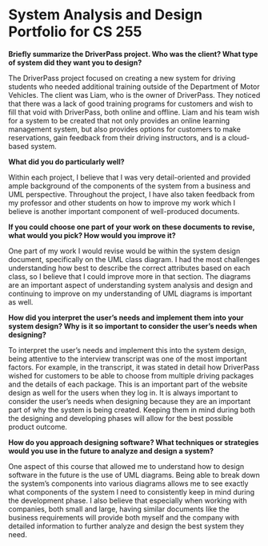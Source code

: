 # System Analysis and Design Portfolio for CS 255

**Briefly summarize the DriverPass project. Who was the client? What type of system did they want you to design?**


The DriverPass project focused on creating a new system for driving students who needed additional training outside of the Department of Motor Vehicles. The client was Liam, who is the owner of DriverPass. They noticed that there was a lack of good training programs for customers and wish to fill that void with DriverPass, both online and offline. Liam and his team wish for a system to be created that not only provides an online learning management system, but also provides options for customers to make reservations, gain feedback from their driving instructors, and is a cloud-based system.

**What did you do particularly well?**

Within each project, I believe that I was very detail-oriented and provided ample background of the components of the system from a business and UML perspective. Throughout the project, I have also taken feedback from my professor and other students on how to improve my work which I believe is another important component of well-produced documents.

**If you could choose one part of your work on these documents to revise, what would you pick? How would you improve it?**

One part of my work I would revise would be within the system design document, specifically on the UML class diagram. I had the most challenges understanding how best to describe the correct attributes based on each class, so I believe that I could improve more in that section. The diagrams are an important aspect of understanding system analysis and design and continuing to improve on my understanding of UML diagrams is important as well.

**How did you interpret the user’s needs and implement them into your system design? Why is it so important to consider the user’s needs when designing?**

To interpret the user’s needs and implement this into the system design, being attentive to the interview transcript was one of the most important factors. For example, in the transcript, it was stated in detail how DriverPass wished for customers to be able to choose from multiple driving packages and the details of each package. This is an important part of the website design as well for the users when they log in. It is always important to consider the user’s needs when designing because they are an important part of why the system is being created. Keeping them in mind during both the designing and developing phases will allow for the best possible product outcome.

**How do you approach designing software? What techniques or strategies would you use in the future to analyze and design a system?**

One aspect of this course that allowed me to understand how to design software in the future is the use of UML diagrams. Being able to break down the system’s components into various diagrams allows me to see exactly what components of the system I need to consistently keep in mind during the development phase. I also believe that especially when working with companies, both small and large, having similar documents like the business requirements will provide both myself and the company with detailed information to further analyze and design the best system they need.
